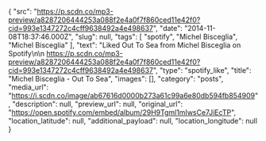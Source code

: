 {
  "src": "https://p.scdn.co/mp3-preview/a8287206444253a088f2e4a0f7f860ced11e42f0?cid=993e1347272c4cff9638492a4e498637",
  "date": "2014-11-08T18:37:46.000Z",
  "slug": null,
  "tags": [
    "spotify",
    "Michel Bisceglia",
    "Michel Bisceglia"
  ],
  "text": "Liked Out To Sea from Michel Bisceglia on Spotify\n\n https://p.scdn.co/mp3-preview/a8287206444253a088f2e4a0f7f860ced11e42f0?cid=993e1347272c4cff9638492a4e498637",
  "type": "spotify_like",
  "title": "Michel Bisceglia - Out To Sea",
  "images": [],
  "category": "posts",
  "media_url": "https://i.scdn.co/image/ab67616d0000b273a61c99a6e80db594fb854909",
  "description": null,
  "preview_url": null,
  "original_url": "https://open.spotify.com/embed/album/29H9Tgml1mIwsCe7JiEcTP",
  "location_latitude": null,
  "additional_payload": null,
  "location_longitude": null
}